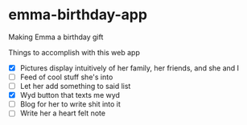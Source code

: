 # emma-birthday-app
Making Emma a birthday gift

Things to accomplish with this web app

- [x] Pictures display intuitively of her family, her friends, and she and I
- [ ] Feed of cool stuff she's into
- [ ] Let her add something to said list
- [x] Wyd button that texts me wyd
- [ ] Blog for her to write shit into it
- [ ] Write her a heart felt note